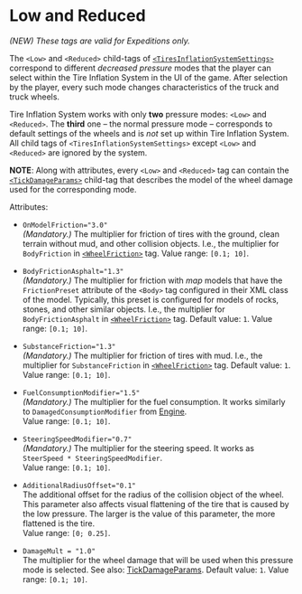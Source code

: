 # Low and Reduced
*(NEW) These tags are valid for Expeditions only.*

The `<Low>` and `<Reduced>` child-tags of [`<TiresInflationSystemSettings>`](./../index.md) correspond to different *decreased pressure* modes that the player can select within the Tire Inflation System in the UI of the game. After selection by the player, every such mode changes characteristics of the truck and truck wheels. 

Tire Inflation System works with only **two** pressure modes: `<Low>` and `<Reduced>`. The **third** one – the normal pressure mode – corresponds to default settings of the wheels and is *not* set up within Tire Inflation System. All child tags of `<TiresInflationSystemSettings>` except `<Low>` and `<Reduced>` are ignored by the system.

**NOTE**: Along with attributes, every `<Low>` and `<Reduced>` tag can contain the [`<TickDamageParams>`](./tickdamageparams/index.md) child-tag that describes the model of the wheel damage used for the corresponding mode.

Attributes:

-   `OnModelFriction="3.0"`  
    *(Mandatory.)* The multiplier for friction of tires with the ground, clean terrain without mud, and other collision objects. I.e., the multiplier for `BodyFriction` in [`<WheelFriction>`](./../../wheelfriction/index.md) tag.
    Value range: `[0.1; 10]`.

-   `BodyFrictionAsphalt="1.3"`  
    *(Mandatory.)* The multiplier for friction with *map* models that have the `FrictionPreset` attribute of the `<Body>` tag configured in their XML class of the model. Typically, this preset is configured for models of rocks, stones, and other similar objects. I.e., the multiplier for `BodyFrictionAsphalt` in [`<WheelFriction>`](./../../wheelfriction/index.md) tag. 
    Default value: `1`. Value range: `[0.1; 10]`.

-   `SubstanceFriction="1.3"`  
    *(Mandatory.)* The multiplier for friction of tires with mud. I.e., the multiplier for `SubstanceFriction` in [`<WheelFriction>`](./../../wheelfriction/index.md) tag. 
    Default value: `1`. Value range: `[0.1; 10]`.

-   `FuelConsumptionModifier="1.5"`  
    *(Mandatory.)* The multiplier for the fuel consumption. It works similarly to `DamagedConsumptionModifier` from [Engine](./../../../../../enginevariants/engine/index.md).  
    Value range: `[0.1; 10]`.

-   `SteeringSpeedModifier="0.7"`  
    *(Mandatory.)* The multiplier for the steering speed. It works as `SteerSpeed * SteeringSpeedModifier`.  
    Value range: `[0.1; 10]`.

-   `AdditionalRadiusOffset="0.1"`  
    The additional offset for the radius of the collision object of the wheel. This parameter also affects visual flattening of the tire that is caused by the low pressure. The larger is the value of this parameter, the more flattened is the tire.  
    Value range: `[0; 0.25]`.

-   `DamageMult = "1.0"`  
    The multiplier for the wheel damage that will be used when this pressure mode is selected. See also: [TickDamageParams](./tickdamageparams/index.md).
    Default value: `1`. Value range: `[0.1; 10]`.
